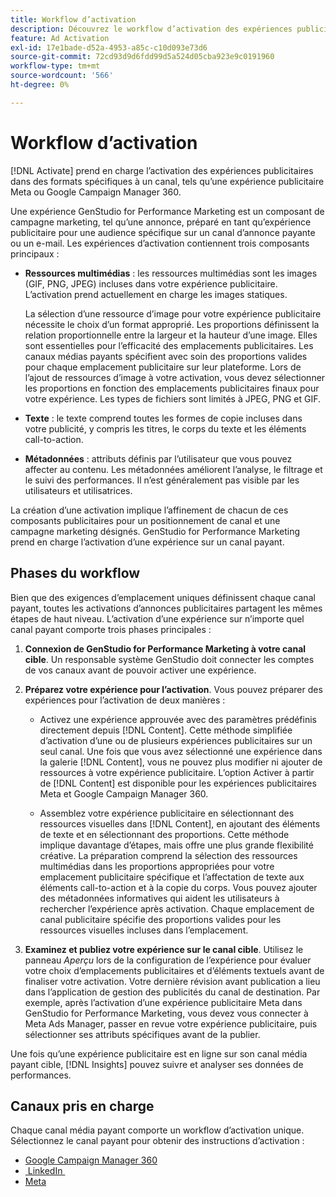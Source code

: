 ```yaml
---
title: Workflow d’activation
description: Découvrez le workflow d’activation des expériences publicitaires.
feature: Ad Activation
exl-id: 17e1bade-d52a-4953-a85c-c10d093e73d6
source-git-commit: 72cd93d9d6fdd99d5a524d05cba923e9c0191960
workflow-type: tm+mt
source-wordcount: '566'
ht-degree: 0%

---
```


# Workflow d’activation

[!DNL Activate] prend en charge l’activation des expériences publicitaires dans des formats spécifiques à un canal, tels qu’une expérience publicitaire Meta ou Google Campaign Manager 360.

Une expérience GenStudio for Performance Marketing est un composant de campagne marketing, tel qu’une annonce, préparé en tant qu’expérience publicitaire pour une audience spécifique sur un canal d’annonce payante ou un e-mail. Les expériences d’activation contiennent trois composants principaux :

* **Ressources multimédias** : les ressources multimédias sont les images (GIF, PNG, JPEG) incluses dans votre expérience publicitaire. L’activation prend actuellement en charge les images statiques.

  La sélection d’une ressource d’image pour votre expérience publicitaire nécessite le choix d’un format approprié. Les proportions définissent la relation proportionnelle entre la largeur et la hauteur d’une image. Elles sont essentielles pour l’efficacité des emplacements publicitaires. Les canaux médias payants spécifient avec soin des proportions valides pour chaque emplacement publicitaire sur leur plateforme. Lors de l’ajout de ressources d’image à votre activation, vous devez sélectionner les proportions en fonction des emplacements publicitaires finaux pour votre expérience. Les types de fichiers sont limités à JPEG, PNG et GIF.

* **Texte** : le texte comprend toutes les formes de copie incluses dans votre publicité, y compris les titres, le corps du texte et les éléments call-to-action.

* **Métadonnées** : attributs définis par l’utilisateur que vous pouvez affecter au contenu. Les métadonnées améliorent l’analyse, le filtrage et le suivi des performances. Il n’est généralement pas visible par les utilisateurs et utilisatrices.

La création d’une activation implique l’affinement de chacun de ces composants publicitaires pour un positionnement de canal et une campagne marketing désignés. GenStudio for Performance Marketing prend en charge l’activation d’une expérience sur un canal payant.

## Phases du workflow

Bien que des exigences d’emplacement uniques définissent chaque canal payant, toutes les activations d’annonces publicitaires partagent les mêmes étapes de haut niveau. L’activation d’une expérience sur n’importe quel canal payant comporte trois phases principales :

1. **Connexion de GenStudio for Performance Marketing à votre canal cible**. Un responsable système GenStudio doit connecter les comptes de vos canaux avant de pouvoir activer une expérience.

1. **Préparez votre expérience pour l’activation**. Vous pouvez préparer des expériences pour l’activation de deux manières :

   * Activez une expérience approuvée avec des paramètres prédéfinis directement depuis [!DNL Content]. Cette méthode simplifiée d’activation d’une ou de plusieurs expériences publicitaires sur un seul canal. Une fois que vous avez sélectionné une expérience dans la galerie [!DNL Content], vous ne pouvez plus modifier ni ajouter de ressources à votre expérience publicitaire. L’option Activer à partir de [!DNL Content] est disponible pour les expériences publicitaires Meta et Google Campaign Manager 360.

   * Assemblez votre expérience publicitaire en sélectionnant des ressources visuelles dans [!DNL Content], en ajoutant des éléments de texte et en sélectionnant des proportions. Cette méthode implique davantage d’étapes, mais offre une plus grande flexibilité créative. La préparation comprend la sélection des ressources multimédias dans les proportions appropriées pour votre emplacement publicitaire spécifique et l’affectation de texte aux éléments call-to-action et à la copie du corps. Vous pouvez ajouter des métadonnées informatives qui aident les utilisateurs à rechercher l’expérience après activation. Chaque emplacement de canal publicitaire spécifie des proportions valides pour les ressources visuelles incluses dans l’emplacement.

1. **Examinez et publiez votre expérience sur le canal cible**. Utilisez le panneau _Aperçu_ lors de la configuration de l’expérience pour évaluer votre choix d’emplacements publicitaires et d’éléments textuels avant de finaliser votre activation. Votre dernière révision avant publication a lieu dans l’application de gestion des publicités du canal de destination. Par exemple, après l’activation d’une expérience publicitaire Meta dans GenStudio for Performance Marketing, vous devez vous connecter à Meta Ads Manager, passer en revue votre expérience publicitaire, puis sélectionner ses attributs spécifiques avant de la publier.

Une fois qu’une expérience publicitaire est en ligne sur son canal média payant cible, [!DNL Insights] pouvez suivre et analyser ses données de performances.

## Canaux pris en charge

Chaque canal média payant comporte un workflow d’activation unique. Sélectionnez le canal payant pour obtenir des instructions d’activation :

* [Google Campaign Manager 360](activate-cm360-ad.md)
* [&#x200B; LinkedIn &#x200B;](activate-linkedin-ad.md)
* [Meta](activate-meta-ad.md)
